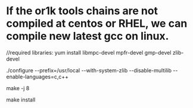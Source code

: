 # If the or1k tools chains are not compiled at centos or RHEL, we can compile new latest gcc on linux.

//required libraries:
yum install libmpc-devel mpfr-devel gmp-devel zlib-devel

./configure --prefix=/usr/local --with-system-zlib --disable-multilib --enable-languages=c,c++

make -j 8

make install
